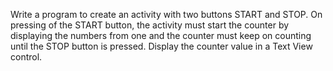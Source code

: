 Write a program to create an activity with two buttons START and STOP. On pressing of the START button, the activity must start the counter by displaying the numbers from one and the counter must keep on counting until the STOP button is pressed. Display the counter value in a Text View control.
